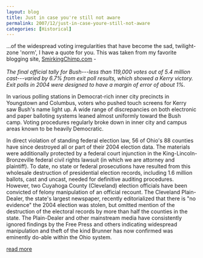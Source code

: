 ```yaml
---
layout: blog
title: Just in case you're still not aware
permalink: 2007/12/just-in-case-youre-still-not-aware
categories: [Historical]
---
```


<p>...of the widespread voting irregularities that have become the sad, twilight-zone 'norm', I have a quote for you. This was taken from my favorite blogging site, <a href="http://smirkingchimp.com">SmirkingChimp.com</a> -<br />
<i><br />
The final official tally for Bush---less than 119,000 votes out of 5.4 million cast---varied by 6.7% from exit poll results, which showed a Kerry victory. Exit polls in 2004 were designed to have a margin of error of about 1%.</i></p>
<p>In various polling stations in Democrat-rich inner city precincts in Youngstown and Columbus, voters who pushed touch screens for Kerry saw Bush's name light up. A wide range of discrepancies on both electronic and paper balloting systems leaned almost uniformly toward the Bush camp. Voting procedures regularly broke down in inner city and campus areas known to be heavily Democratic.</p>
<p>In direct violation of standing federal election law, 56 of Ohio's 88 counties have since destroyed all or part of their 2004 election data. The materials were additionally protected by a federal court injunction in the King-Lincoln-Bronzeville federal civil rights lawsuit (in which we are attorney and plaintiff). To date, no state or federal prosecutions have resulted from this wholesale destruction of presidential election records, including 1.6 million ballots, cast and uncast, needed for definitive auditing procedures. However, two Cuyahoga County (Cleveland) election officials have been convicted of felony manipulation of an official recount. The Cleveland Plain-Dealer, the state's largest newspaper, recently editorialized that there is "no evidence" the 2004 election was stolen, but omitted mention of the destruction of the electoral records by more than half the counties in the state. The Plain-Dealer and other mainstream media have consistently ignored findings by the Free Press and others indicating widespread manipulation and theft of the kind Brunner has now confirmed was eminently do-able within the Ohio system.</p>
<p><a href="http://smirkingchimp.com/thread/11606">read more</a></p>
